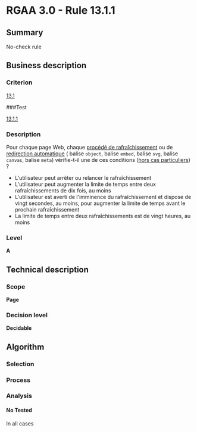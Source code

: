 # RGAA 3.0 -  Rule 13.1.1

## Summary

No-check rule

## Business description

### Criterion

[13.1](http://references.modernisation.gouv.fr/referentiel-technique-0#crit-13-1)

###Test

[13.1.1](http://disic.github.io/rgaa_referentiel_en/RGAA3.0_Criteria_English_version_v1.html#test-13-1-1)

### Description

Pour chaque page Web, chaque <a href="http://references.modernisation.gouv.fr/referentiel-technique-0#mProcedeRafraichissement">proc&eacute;d&eacute; de rafra&icirc;chissement</a> ou de <a href="http://references.modernisation.gouv.fr/referentiel-technique-0#mRedirectAuto">redirection automatique</a> ( balise `object`, balise `embed`, balise `svg`, balise `canvas`, balise `meta`) v&eacute;rifie-t-il une de ces conditions (<a href="http://references.modernisation.gouv.fr/referentiel-technique-0#cpCrit13-1" title="Cas particuliers pour le crit&egrave;re 13.1">hors cas particuliers</a>) ? 
 
 *  L'utilisateur peut arr&ecirc;ter ou relancer le rafra&icirc;chissement 
 *  L'utilisateur peut augmenter la limite de temps entre deux rafra&icirc;chissements de dix fois, au moins 
 *  L'utilisateur est averti de l'imminence du rafra&icirc;chissement et dispose de vingt secondes, au moins, pour augmenter la limite de temps avant le prochain rafra&icirc;chissement 
 *  La limite de temps entre deux rafra&icirc;chissements est de vingt heures, au moins  


### Level

**A**

## Technical description

### Scope

**Page**

### Decision level

**Decidable**

## Algorithm

### Selection

### Process

### Analysis

#### No Tested 

In all cases






